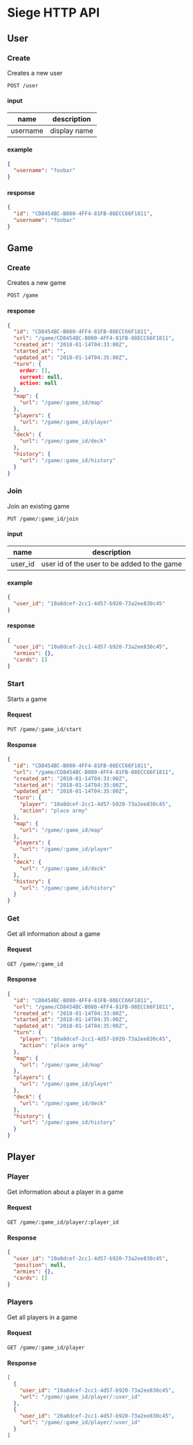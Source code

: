 # Siege HTTP API

## User

### Create

Creates a new user

```
POST /user
```

#### input

name | description
---|---
username | display name

#### example

```json
{
  "username": "foobar"
}
```

#### response

```json
{
  "id": "CD8454BC-B080-4FF4-81FB-08ECC66F1811",
  "username": "foobar"
}
```

## Game

### Create

Creates a new game

```
POST /game
```

#### response

```json
{
  "id": "CD8454BC-B080-4FF4-81FB-08ECC66F1811",
  "url": "/game/CD8454BC-B080-4FF4-81FB-08ECC66F1811",
  "created_at": "2018-01-14T04:33:00Z",
  "started_at": "",
  "updated_at": "2018-01-14T04:35:00Z",
  "turn": {
    order: [],
    current: null,
    action: null
  },
  "map": {
    "url": "/game/:game_id/map"
  },
  "players": {
    "url": "/game/:game_id/player"
  },
  "deck": {
    "url": "/game/:game_id/deck"
  },
  "history": {
    "url": "/game/:game_id/history"
  }
}
```

### Join

Join an existing game

```
PUT /game/:game_id/join
```

#### input

name | description
---|---
user_id | user id of the user to be added to the game

#### example

```json
{
  "user_id": "10a8dcef-2cc1-4d57-b920-73a2ee830c45"
}
```

#### response

```json
{
  "user_id": "10a8dcef-2cc1-4d57-b920-73a2ee830c45",
  "armies": {},
  "cards": []
}
```

### Start

Starts a game

#### Request

```
PUT /game/:game_id/start
```

#### Response

```json
{
  "id": "CD8454BC-B080-4FF4-81FB-08ECC66F1811",
  "url": "/game/CD8454BC-B080-4FF4-81FB-08ECC66F1811",
  "created_at": "2018-01-14T04:33:00Z",
  "started_at": "2018-01-14T04:35:00Z",
  "updated_at": "2018-01-14T04:35:00Z",
  "turn": {
    "player": "10a8dcef-2cc1-4d57-b920-73a2ee830c45",
    "action": "place army"
  },
  "map": {
    "url": "/game/:game_id/map"
  },
  "players": {
    "url": "/game/:game_id/player"
  },
  "deck": {
    "url": "/game/:game_id/deck"
  },
  "history": {
    "url": "/game/:game_id/history"
  }
}
```

### Get

Get all information about a game

#### Request

```
GET /game/:game_id
```

#### Response

```json
{
  "id": "CD8454BC-B080-4FF4-81FB-08ECC66F1811",
  "url": "/game/CD8454BC-B080-4FF4-81FB-08ECC66F1811",
  "created_at": "2018-01-14T04:33:00Z",
  "started_at": "2018-01-14T04:35:00Z",
  "updated_at": "2018-01-14T04:35:00Z",
  "turn": {
    "player": "10a8dcef-2cc1-4d57-b920-73a2ee830c45",
    "action": "place army"
  },
  "map": {
    "url": "/game/:game_id/map"
  },
  "players": {
    "url": "/game/:game_id/player"
  },
  "deck": {
    "url": "/game/:game_id/deck"
  },
  "history": {
    "url": "/game/:game_id/history"
  }
}
```

## Player

### Player

Get information about a player in a game

#### Request

```
GET /game/:game_id/player/:player_id
```

#### Response

```json
{
  "user_id": "10a8dcef-2cc1-4d57-b920-73a2ee830c45",
  "position": null,
  "armies": {},
  "cards": []
}
```

### Players

Get all players in a game

#### Request

```
GET /game/:game_id/player
```

#### Response

```json
[
  {
    "user_id": "10a8dcef-2cc1-4d57-b920-73a2ee830c45",
    "url": "/game/:game_id/player/:user_id"
  },
  {
    "user_id": "20a8dcef-2cc1-4d57-b920-73a2ee830c45",
    "url": "/game/:game_id/player/:user_id"
  }
]
```
